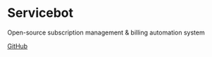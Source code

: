 # Servicebot

Open-source subscription management & billing automation system

[GitHub](https://github.com/service-bot/servicebot)